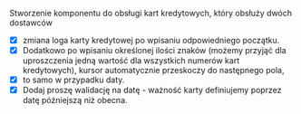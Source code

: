 Stworzenie komponentu do obsługi kart kredytowych, który obsłuży dwóch dostawców 
- [x] zmiana loga karty kredytowej po wpisaniu odpowiedniego początku. 
- [x] Dodatkowo po wpisaniu określonej ilości znaków (możemy przyjąć dla uproszczenia jedną wartość dla wszystkich numerów kart
 kredytowych), kursor automatycznie przeskoczy do następnego pola, 
- [x] to samo w przypadku daty.
- [x] Dodaj proszę walidację na datę - ważność karty
 definiujemy poprzez datę późniejszą niż obecna. 
